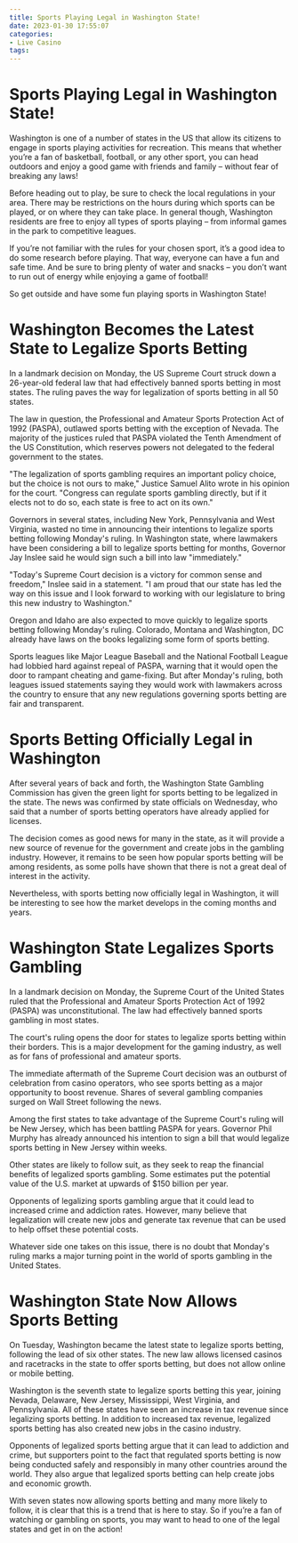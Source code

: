 ```yaml
---
title: Sports Playing Legal in Washington State!
date: 2023-01-30 17:55:07
categories:
- Live Casino
tags:
---
```



#  Sports Playing Legal in Washington State!

Washington is one of a number of states in the US that allow its citizens to engage in sports playing activities for recreation. This means that whether you’re a fan of basketball, football, or any other sport, you can head outdoors and enjoy a good game with friends and family – without fear of breaking any laws!

Before heading out to play, be sure to check the local regulations in your area. There may be restrictions on the hours during which sports can be played, or on where they can take place. In general though, Washington residents are free to enjoy all types of sports playing – from informal games in the park to competitive leagues.

If you’re not familiar with the rules for your chosen sport, it’s a good idea to do some research before playing. That way, everyone can have a fun and safe time. And be sure to bring plenty of water and snacks – you don’t want to run out of energy while enjoying a game of football!

So get outside and have some fun playing sports in Washington State!

#  Washington Becomes the Latest State to Legalize Sports Betting

In a landmark decision on Monday, the US Supreme Court struck down a 26-year-old federal law that had effectively banned sports betting in most states. The ruling paves the way for legalization of sports betting in all 50 states.

The law in question, the Professional and Amateur Sports Protection Act of 1992 (PASPA), outlawed sports betting with the exception of Nevada. The majority of the justices ruled that PASPA violated the Tenth Amendment of the US Constitution, which reserves powers not delegated to the federal government to the states.

"The legalization of sports gambling requires an important policy choice, but the choice is not ours to make," Justice Samuel Alito wrote in his opinion for the court. "Congress can regulate sports gambling directly, but if it elects not to do so, each state is free to act on its own."

Governors in several states, including New York, Pennsylvania and West Virginia, wasted no time in announcing their intentions to legalize sports betting following Monday's ruling. In Washington state, where lawmakers have been considering a bill to legalize sports betting for months, Governor Jay Inslee said he would sign such a bill into law "immediately."

"Today's Supreme Court decision is a victory for common sense and freedom," Inslee said in a statement. "I am proud that our state has led the way on this issue and I look forward to working with our legislature to bring this new industry to Washington."

Oregon and Idaho are also expected to move quickly to legalize sports betting following Monday's ruling. Colorado, Montana and Washington, DC already have laws on the books legalizing some form of sports betting.

Sports leagues like Major League Baseball and the National Football League had lobbied hard against repeal of PASPA, warning that it would open the door to rampant cheating and game-fixing. But after Monday's ruling, both leagues issued statements saying they would work with lawmakers across the country to ensure that any new regulations governing sports betting are fair and transparent.

#  Sports Betting Officially Legal in Washington

After several years of back and forth, the Washington State Gambling Commission has given the green light for sports betting to be legalized in the state. The news was confirmed by state officials on Wednesday, who said that a number of sports betting operators have already applied for licenses.

The decision comes as good news for many in the state, as it will provide a new source of revenue for the government and create jobs in the gambling industry. However, it remains to be seen how popular sports betting will be among residents, as some polls have shown that there is not a great deal of interest in the activity.

Nevertheless, with sports betting now officially legal in Washington, it will be interesting to see how the market develops in the coming months and years.

#  Washington State Legalizes Sports Gambling

In a landmark decision on Monday, the Supreme Court of the United States ruled that the Professional and Amateur Sports Protection Act of 1992 (PASPA) was unconstitutional. The law had effectively banned sports gambling in most states.

The court's ruling opens the door for states to legalize sports betting within their borders. This is a major development for the gaming industry, as well as for fans of professional and amateur sports.

The immediate aftermath of the Supreme Court decision was an outburst of celebration from casino operators, who see sports betting as a major opportunity to boost revenue. Shares of several gambling companies surged on Wall Street following the news.

Among the first states to take advantage of the Supreme Court's ruling will be New Jersey, which has been battling PASPA for years. Governor Phil Murphy has already announced his intention to sign a bill that would legalize sports betting in New Jersey within weeks.

Other states are likely to follow suit, as they seek to reap the financial benefits of legalized sports gambling. Some estimates put the potential value of the U.S. market at upwards of $150 billion per year.

Opponents of legalizing sports gambling argue that it could lead to increased crime and addiction rates. However, many believe that legalization will create new jobs and generate tax revenue that can be used to help offset these potential costs.

Whatever side one takes on this issue, there is no doubt that Monday's ruling marks a major turning point in the world of sports gambling in the United States.

#  Washington State Now Allows Sports Betting

On Tuesday, Washington became the latest state to legalize sports betting, following the lead of six other states. The new law allows licensed casinos and racetracks in the state to offer sports betting, but does not allow online or mobile betting.

Washington is the seventh state to legalize sports betting this year, joining Nevada, Delaware, New Jersey, Mississippi, West Virginia, and Pennsylvania. All of these states have seen an increase in tax revenue since legalizing sports betting. In addition to increased tax revenue, legalized sports betting has also created new jobs in the casino industry.

Opponents of legalized sports betting argue that it can lead to addiction and crime, but supporters point to the fact that regulated sports betting is now being conducted safely and responsibly in many other countries around the world. They also argue that legalized sports betting can help create jobs and economic growth.

With seven states now allowing sports betting and many more likely to follow, it is clear that this is a trend that is here to stay. So if you’re a fan of watching or gambling on sports, you may want to head to one of the legal states and get in on the action!